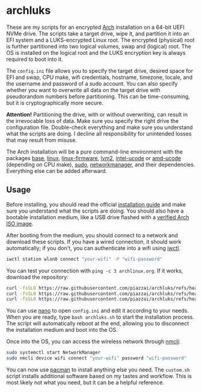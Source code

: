# archluks

These are my scripts for an encrypted [Arch](https://www.archlinux.org) installation on a 64-bit UEFI NVMe drive. The scripts take a target drive, wipe it, and partition it into an EFI system and a LUKS-encrypted Linux root. The encrypted (physical) root is further partitioned into two logical volumes, swap and (logical) root. The OS is installed on the logical root and the LUKS encryption key is always required to boot into it.

The `config.ini` file allows you to specify the target drive, desired space for EFI and swap, CPU make, wifi credentials, hostname, timezone, locale, and the username and password of a sudo account. You can also specify whether you want to overwrite all data on the target drive with pseudorandom numbers before partitioning. This can be time-consuming, but it is cryptographically more secure.

**Attention!** Partitioning the drive, with or without overwriting, can result in the irrevocable loss of data. Make sure you specify the right drive the configuration file. Double-check everything and make sure you understand what the scripts are doing. I decline all responsibility for unintended losses that may result from misuse.

The Arch installation will be a pure command-line environment with the packages [base](https://archlinux.org/packages/core/any/base/), [linux](https://archlinux.org/packages/core/x86_64/linux/), [linux-firmware](https://archlinux.org/packages/core/any/linux-firmware/), [lvm2](https://archlinux.org/packages/core/x86_64/lvm2/), [intel-ucode](https://archlinux.org/packages/extra/any/intel-ucode/) or [amd-ucode](https://archlinux.org/packages/core/any/amd-ucode/) (depending on CPU make), [sudo](https://archlinux.org/packages/core/x86_64/sudo/), [networkmanager](https://archlinux.org/packages/extra/x86_64/networkmanager/), and their dependencies. Everything else can be added afterward.

## Usage

Before installing, you should read the official [installation guide](https://wiki.archlinux.org/title/Installation_guide) and make sure you understand what the scripts are doing. You should also have a bootable installation medium, like a USB drive flashed with a [verified Arch ISO image](https://archlinux.org/download/).

After booting from the medium, you should connect to a network and download these scripts. If you have a wired connection, it should work automatically; if you don't, you can authenticate into a wifi using [iwctl](https://man.archlinux.org/man/iwctl).

```sh
iwctl station wlan0 connect "your-wifi" -P "wifi-password"
```

You can test your connection with `ping -c 3 archlinux.org`. If it works, download the repository:

```sh
curl -fsSLO https://raw.githubusercontent.com/piazzai/archluks/refs/heads/master/archluks.sh
curl -fsSLO https://raw.githubusercontent.com/piazzai/archluks/refs/heads/master/chroot.sh
curl -fsSLO https://raw.githubusercontent.com/piazzai/archluks/refs/heads/master/config.ini
```

You can use [nano](https://man.archlinux.org/man/nano) to open `config.ini` and edit it according to your needs. When you are ready, type `bash archluks.sh` to start the installation process. The script will automatically reboot at the end, allowing you to disconnect the installation medium and boot into the OS.

Once into the OS, you can access the wireless network through [nmcli](https://man.archlinux.org/man/nmcli):

```sh
sudo systemctl start NetworkManager
sudo nmcli device wifi connect "your-wifi" password "wifi-password"
```

You can now use [pacman](https://man.archlinux.org/man/pacman) to install anything else you need. The `custom.sh` script installs additional software based on my tastes and workflow. This is most likely not what you need, but it can be a helpful reference.
